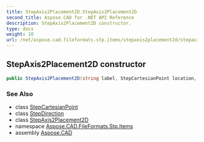 ```yaml
---
title: StepAxis2Placement2D.StepAxis2Placement2D
second_title: Aspose.CAD for .NET API Reference
description: StepAxis2Placement2D constructor. 
type: docs
weight: 10
url: /net/aspose.cad.fileformats.stp.items/stepaxis2placement2d/stepaxis2placement2d/
---
```

## StepAxis2Placement2D constructor

```csharp
public StepAxis2Placement2D(string label, StepCartesianPoint location, StepDirection direction)
```

### See Also

* class [StepCartesianPoint](../../stepcartesianpoint/)
* class [StepDirection](../../stepdirection/)
* class [StepAxis2Placement2D](../)
* namespace [Aspose.CAD.FileFormats.Stp.Items](../../stepaxis2placement2d/)
* assembly [Aspose.CAD](../../../)


